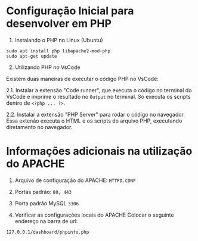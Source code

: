 # Configuração Inicial para desenvolver em PHP

1. Instalando o PHP no Linux (Ubuntu)

```
sudo apt install php libapache2-mod-php
sudo apt-get update
```

2. Utilizando PHP no VsCode

Existem duas maneiras de executar o código PHP no VsCode: 

2.1. Instalar a extensão "Code runner", que executa o código no terminal do VsCode e imprime o resultado no `Output` no terminal. Só executa os scripts dentro de `<?php ... ?>`.

2.2. Instalar a extensão "PHP Server" para rodar o código no navegador.
Essa extenão executa o HTML e os scripts do arquivo PHP, executando diretamento
no navegador.

# Informações adicionais na utilização do APACHE

1. Arquivo de configuração do APACHE:
`HTTPD.CONF`

2. Portas padrão:
`80, 443`

3. Porta padrão MySQL
`3306`

4. Verificar as configurações locais do APACHE
Colocar o seguinte endereço na barra de url:

```
127.0.0.1/dashboard/phpinfo.php
```
